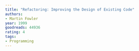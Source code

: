 ```yaml
---
title: "Refactoring: Improving the Design of Existing Code"
authors:
- Martin Fowler
year: 1999
goodreads: 44936
rating: 4
tags:
- Programming
---
```


